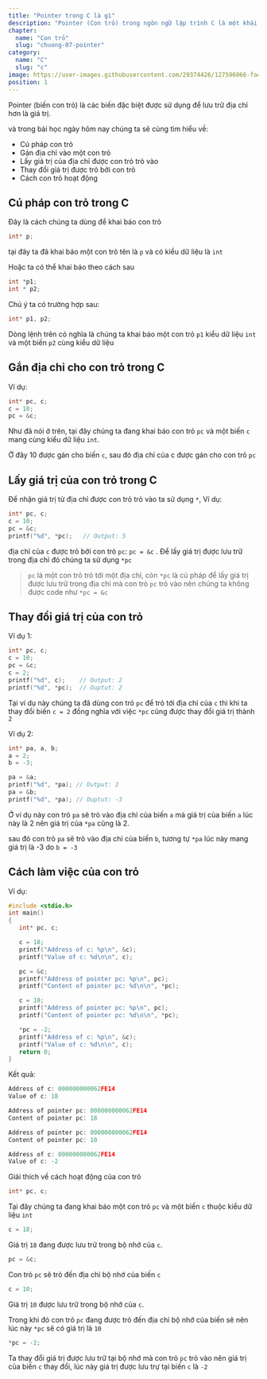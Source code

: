 ```yaml
---
title: "Pointer trong C là gì"
description: "Pointer (Con trỏ) trong ngôn ngữ lập trình C là một khái niệm quan trọng, đóng vai trò quan trọng trong việc quản lý bộ nhớ và truy cập dữ liệu. Bài viết này sẽ giúp bạn hiểu rõ về con trỏ, từ định nghĩa đến cách sử dụng, và tại sao nó là một tính năng mạnh mẽ trong lập trình C."
chapter:
  name: "Con trỏ"
  slug: "chuong-07-pointer"
category:
  name: "C"
  slug: "c"
image: https://user-images.githubusercontent.com/29374426/127596066-fa46df01-982f-4a72-b6d1-f7d8f5c5a9b3.png
position: 1
---
```


Pointer (biến con trỏ) là các biến đặc biệt được sử dụng để lưu trữ địa chỉ hơn là giá trị.

và trong bài học ngày hôm nay chúng ta sẽ cùng tìm hiểu về:

- Cú pháp con trỏ
- Gán địa chỉ vào một con trỏ
- Lấy giá trị của địa chỉ được con trỏ trỏ vào
- Thay đổi giá trị được trỏ bởi con trỏ
- Cách con trỏ hoạt động

## Cú pháp con trỏ trong C

Đây là cách chúng ta dùng để khai báo con trỏ

```cpp
int* p;
```

tại đây ta đã khai báo một con trỏ tên là `p` và có kiểu dữ liệu là `int`

Hoặc ta có thể khai báo theo cách sau

```cpp
int *p1;
int * p2;
```

Chú ý ta có trường hợp sau:

```cpp
int* p1, p2;
```

Dòng lệnh trên có nghĩa là chúng ta khai báo một con trỏ `p1` kiểu dữ liệu `int` và một biến `p2` cùng kiểu dữ liệu

## Gắn địa chỉ cho con trỏ trong C

Ví dụ:

```cpp
int* pc, c;
c = 10;
pc = &c;
```

Như đã nói ở trên, tại đây chúng ta đang khai báo con trỏ `pc` và một biến `c` mang cùng kiểu dữ liệu `int`.

Ở đây 10 được gán cho biến `c`, sau đó địa chỉ của c được gán cho con trỏ `pc`

## Lấy giá trị của con trỏ trong C

Để nhận giá trị từ địa chỉ được con trỏ trỏ vào ta sử dụng `*`, Ví dụ:

```cpp
int* pc, c;
c = 10;
pc = &c;
printf("%d", *pc);   // Output: 5
```

địa chỉ của `c` được trỏ bởi con trỏ `pc`: `pc = &c` . Để lấy giá trị được lưu trữ trong địa chỉ đó chúng ta sử dụng `*pc`

> `pc` là một con trỏ trỏ tới một địa chỉ, còn `*pc` là cú pháp để lấy giá trị được lưu trữ trong địa chỉ mà con trỏ `pc` trỏ vào nên chúng ta không được code như `*pc = &c`

## Thay đổi giá trị của con trỏ

Ví dụ 1:

```cpp
int* pc, c;
c = 10;
pc = &c;
c = 2;
printf("%d", c);    // Output: 2
printf("%d", *pc);  // Ouptut: 2
```

Tại ví dụ này chúng ta đã dùng con trỏ `pc` để trỏ tới địa chỉ của `c` thì khi ta thay đổi biến `c = 2` đồng nghĩa với việc `*pc` cũng được thay đổi giá trị thành `2`

Ví dụ 2:

```cpp
int* pa, a, b;
a = 2;
b = -3;

pa = &a;
printf("%d", *pa); // Output: 2
pa = &b;
printf("%d", *pa); // Ouptut: -3
```

Ở ví dụ này con trỏ `pa` sẽ trỏ vào địa chỉ của biến `a`
mà giá trị của biến `a` lúc này là 2 nên giá trị của `*pa` cũng là 2.

sau đó con trỏ `pa` sẽ trỏ vào địa chỉ của biến `b`, tương tự `*pa` lúc này mang giá trị là -3 do `b = -3`

## Cách làm việc của con trỏ

Ví dụ:

```cpp
#include <stdio.h>
int main()
{
   int* pc, c;

   c = 18;
   printf("Address of c: %p\n", &c);
   printf("Value of c: %d\n\n", c);

   pc = &c;
   printf("Address of pointer pc: %p\n", pc);
   printf("Content of pointer pc: %d\n\n", *pc);

   c = 10;
   printf("Address of pointer pc: %p\n", pc);
   printf("Content of pointer pc: %d\n\n", *pc);

   *pc = -2;
   printf("Address of c: %p\n", &c);
   printf("Value of c: %d\n\n", c);
   return 0;
}
```

Kết quả:

```cpp
Address of c: 000000000062FE14
Value of c: 18

Address of pointer pc: 000000000062FE14
Content of pointer pc: 18

Address of pointer pc: 000000000062FE14
Content of pointer pc: 10

Address of c: 000000000062FE14
Value of c: -2
```

Giải thích về cách hoạt động của con trỏ

```cpp
int* pc, c;
```

Tại đây chúng ta đang khai báo một con trỏ `pc` và một biến `c` thuộc kiểu dữ liệu `int`

```cpp
c = 18;
```

Giá trị `18` đang được lưu trữ trong bộ nhớ của `c`.

```cpp
pc = &c;
```

Con trỏ `pc` sẽ trỏ đến địa chỉ bộ nhớ của biến `c`

```cpp
c = 10;
```

Giá trị `10` được lưu trữ trong bộ nhớ của `c`.

Trong khi đó con trỏ `pc` đang được trỏ đến địa chỉ bộ nhớ của biến sẽ nên lúc này `*pc` sẽ có giá trị là `10`

```cpp
*pc = -2;
```

Ta thay đổi giá trị được lưu trữ tại bộ nhớ mà con trỏ `pc` trỏ vào nên giá trị của biến `c` thay đổi, lúc này giá trị được lưu trự tại biến `c` là `-2`

